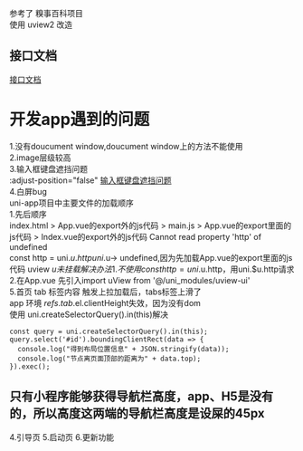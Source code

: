 参考了 糗事百科项目  
使用 uview2 改造

## 接口文档
[接口文档](https://docs.apipost.cn/preview/b898423ab099b57a/f662da46a6e64085?target_id=34d01cc5-2926-4c93-979f-a73d403b8a60#b501d3e4-fe23-4287-99ff-8fb00795de79)
	
# 开发app遇到的问题
1.没有doucument window,doucument window上的方法不能使用  
2.image层级较高  
3.输入框键盘遮挡问题  
:adjust-position="false"
[输入框键盘遮挡问题](https://blog.csdn.net/weixin_44646986/article/details/112753567?spm=1001.2101.3001.6650.2&utm_medium=distribute.pc_relevant.none-task-blog-2%7Edefault%7ECTRLIST%7ERate-2.pc_relevant_aa&depth_1-utm_source=distribute.pc_relevant.none-task-blog-2%7Edefault%7ECTRLIST%7ERate-2.pc_relevant_aa&utm_relevant_index=5)  
4.白屏bug  
	uni-app项目中主要文件的加载顺序  
	1.先后顺序  
	index.html > App.vue的export外的js代码 > main.js > App.vue的export里面的js代码 > Index.vue的export外的js代码
	Cannot read property 'http' of undefined  
	const http = uni.$u.http  
	uni.$u-> undefined,因为先加载App.vue的export里面的js代码 uview $u未挂载
	解决办法  
	1.不使用const http = uni.$u.http，用uni.$u.http请求  
	2.在App.vue 先引入import uView from '@/uni_modules/uview-ui'  
5.首页 tab 标签内容 触发上拉加载后，tabs标签上滑了  
app 环境 $refs.tab.$el.clientHeight失效，因为没有dom  
使用 uni.createSelectorQuery().in(this)解决 
```
const query = uni.createSelectorQuery().in(this);
query.select('#id').boundingClientRect(data => {
  console.log("得到布局位置信息" + JSON.stringify(data));
  console.log("节点离页面顶部的距离为" + data.top);
}).exec();
```

## 只有小程序能够获得导航栏高度，app、H5是没有的，所以高度这两端的导航栏高度是设屎的45px







4.引导页
5.启动页
6.更新功能